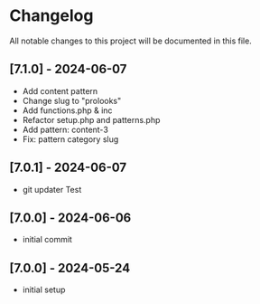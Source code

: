 # Changelog

All notable changes to this project will be documented in this file.

## [7.1.0] - 2024-06-07

- Add content pattern
- Change slug to "prolooks"
- Add functions.php & inc
- Refactor setup.php and patterns.php
- Add pattern: content-3
- Fix: pattern category slug

## [7.0.1] - 2024-06-07

- git updater Test

## [7.0.0] - 2024-06-06

- initial commit

## [7.0.0] - 2024-05-24

- initial setup
